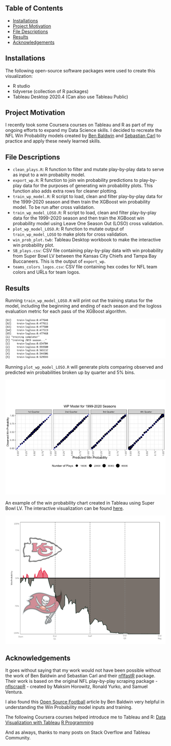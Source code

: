 ## Table of Contents
* [Installations](#installations)
* [Project Motivation](#project-motivation)
* [File Descriptions](#file-descriptions)
* [Results](#results)
* [Acknowledgements](#acknowledgements)

## Installations
The following open-source software packages were used to create this visualization:
- R studio
- tidyverse (collection of R packages)
- Tableau Desktop 2020.4 (Can also use Tableau Public)

## Project Motivation
I recently took some Coursera courses on Tableau and R as part of my ongoing efforts to expand my Data Science skills.  I decided to recreate the NFL Win Probability models created by [Ben Baldwin](https://github.com/guga31bb) and [Sebastian Carl](https://github.com/mrcaseb) to practice and apply these newly learned skills.

## File Descriptions
* `clean_plays.R`: R function to filter and mutate play-by-play data to serve as input to a win probabiity model.
* `export_wp.R`: R function to join win probability predictions to play-by-play data for the purposes of generating win probability plots.  This function also adds extra rows for cleaner plotting.
* `train_wp_model.R`: R script to load, clean and filter play-by-play data for the 1999-2020 season and then train the XGBoost win probability model. To be run after cross validation.
* `train_wp_model_LOSO.R`: R script to load, clean and filter play-by-play data for the 1999-2020 season and then train the XGBoost win probability model using Leave One Season Out (LOSO) cross validation.
* `plot_wp_model_LOSO.R`: R function to mutate output of `train_wp_model_LOSO` to make plots for cross validation.
* `win_prob_plot.twb`: Tableau Desktop workbook to make the interactive win probability plot.
* `SB_plays.csv`: CSV file containing play-by-play data with win probability from Super Bowl LV between the Kansas City Chiefs and Tampa Bay Buccaneers.  This is the output of `export_wp`.
* `teams_colors_logos.csv`: CSV file containing hex codes for NFL team colors and URLs for team logos.

## Results
Running `train_wp_model_LOSO.R` will print out the training status for the model, including the beginning and ending of each season and the logloss evaluation metric for each pass of the XGBoost algorithm.

![](https://github.com/blowe615/nfl_win_probability/blob/master/training_output.png)

Running `plot_wp_model_LOSO.R` will generate plots comparing observed and predicted win probabilities broken up by quarter and 5% bins.

![](https://github.com/blowe615/nfl_win_probability/blob/master/winprobCVplots.png)

An example of the win probability chart created in Tableau using Super Bowl LV.  The interactive visualization can be found [here](https://public.tableau.com/profile/brandon.lowe8009#!/vizhome/win_prob_plot/Dashboard1?publish=yes).

![](https://github.com/blowe615/nfl_win_probability/blob/master/SB_win_prob_chart.png)

## Acknowledgements
It goes without saying that my work would not have been possible without the work of Ben Baldwin and Sebastian Carl and their [nflfastR](https://github.com/mrcaseb/nflfastR) package.  Their work is based on the original NFL play-by-play scraping package - [nflscrapR](https://github.com/maksimhorowitz/nflscrapR) - created by Maksim Horowitz, Ronald Yurko, and Samuel Ventura.

I also found this [Open Source Football](https://www.opensourcefootball.com/posts/2020-09-28-nflfastr-ep-wp-and-cp-models/#wp-model-features) article by Ben Baldwin very helpful in understanding the Win Probability model inputs and training.

The following Coursera courses helped introduce me to Tableau and R:
[Data Visualization with Tableau](https://www.coursera.org/learn/data-visualization-tableau/home/welcome)
[R Programming](https://www.coursera.org/learn/r-programming/home/welcome)

And as always, thanks to many posts on Stack Overflow and Tableau Community.
